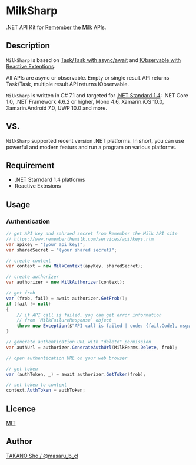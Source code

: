 # MilkSharp
.NET API Kit for [Remember the Milk](https://www.rememberthemilk.com) APIs.

## Description

`MilkSharp` is based on [Task/Task<T> with async/await](https://docs.microsoft.com/dotnet/csharp/programming-guide/concepts/async/index) and [IObservable<T> with Reactive Extentions](https://github.com/Reactive-Extensions/Rx.NET).

All APIs are async or observable. Empty or single result API returns Task/Task<T>, multiple result API returns IObservable<T>.

`MilkSharp` is written in C# 7.1 and targeted for [.NET Standard 1.4](https://docs.microsoft.com/dotnet/standard/net-standard): .NET Core 1.0, .NET Framework 4.6.2 or higher, Mono 4.6, Xamarin.iOS 10.0, Xamarin.Android 7.0, UWP 10.0 and more.

## VS. 

`MilkSharp` supported recent version .NET platforms. In short, you can use powerful and modern featurs and run a program on various platforms.

## Requirement

- .NET Starndard 1.4 platforms
- Reactive Extnsions

## Usage

### Authentication

```csharp
// get API key and sahraed secret from Remember the Milk API site
// https://www.rememberthemilk.com/services/api/keys.rtm
var apiKey = "(your api key)";
var sharedSecret = "(your shared secret)";

// create context
var context = new MilkContext(apyKey, sharedSecret);

// create authorizer
var authorizer = new MilkAuthorizer(context);

// get frob
var (frob, fail) = await authorizer.GetFrob();
if (fail != null)
{
    // if API call is failed, you can get error information
    // from `MilkFailureResponse` object
    throw new Exception($"API call is failed | code: {fail.Code}, msg: {fail.Msg}");
}

// generate authentication URL with "delete" permission
var authUrl = authorizer.GenerateAuthUrl(MilkPerms.Delete, frob);

// open authentication URL on your web browser

// get token
var (authToken, _) = await authorizer.GetToken(frob);

// set token to context
context.AuthToken = authToken;
```

## Licence

[MIT](./LICENSE)

## Author

[TAKANO Sho / @masaru\_b\_cl](https://github.com/masaru-b-cl)

